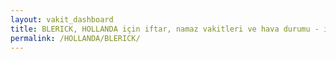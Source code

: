```yaml
---
layout: vakit_dashboard
title: BLERICK, HOLLANDA için iftar, namaz vakitleri ve hava durumu - ilçe/eyalet seç
permalink: /HOLLANDA/BLERICK/
---
```


<script type="text/javascript">
  var GLOBAL_COUNTRY = 'HOLLANDA';
  var GLOBAL_CITY = 'BLERICK';
  var GLOBAL_STATE = '';
  var lat = 72;
  var lon = 21;
</script>
